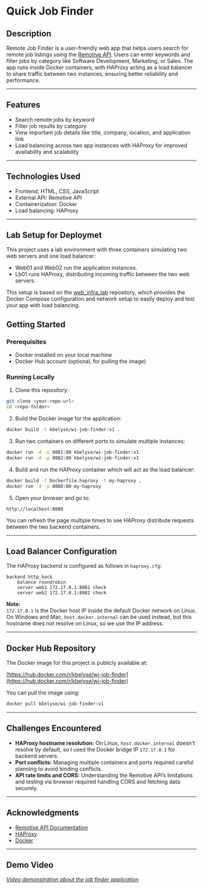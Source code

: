 # Quick Job Finder

## Description

Remote Job Finder is a user-friendly web app that helps users search for remote job listings using the [Remotive API](https://remotive.io/api-documentation). Users can enter keywords and filter jobs by category like Software Development, Marketing, or Sales. The app runs inside Docker containers, with HAProxy acting as a load balancer to share traffic between two instances, ensuring better reliability and performance.

---

## Features

- Search remote jobs by keyword
- Filter job results by category
- View important job details like title, company, location, and application link
- Load balancing across two app instances with HAProxy for improved availability and scalability

---

## Technologies Used

- Frontend: HTML, CSS, JavaScript
- External API: Remotive API
- Containerization: Docker
- Load balancing: HAProxy

---

## Lab Setup for Deploymet

This project uses a lab environment with three containers simulating two web servers and one load balancer:

- Web01 and Web02 run the application instances.
- Lb01 runs HAProxy, distributing incoming traffic between the two web servers.

This setup is based on the [web_infra_lab](https://github.com/waka-man/web_infra_lab) repository, which provides the Docker Compose configuration and network setup to easily deploy and test your app with load balancing.

## Getting Started

### Prerequisites

- Docker installed on your local machine
- Docker Hub account (optional, for pulling the image)

### Running Locally

1. Clone this repository:

```bash
git clone <your-repo-url>
cd <repo-folder>
```

2. Build the Docker image for the application:

```bash
docker build -t kbelyse/wi-job-finder:v1 .
```

3. Run two containers on different ports to simulate multiple instances:

```bash
docker run -d -p 8081:80 kbelyse/wi-job-finder:v1
docker run -d -p 8082:80 kbelyse/wi-job-finder:v1
```

4. Build and run the HAProxy container which will act as the load balancer:

```bash
docker build -f Dockerfile.haproxy -t my-haproxy .
docker run -d -p 8080:80 my-haproxy
```

5. Open your browser and go to:

```
http://localhost:8080
```

You can refresh the page multiple times to see HAProxy distribute requests between the two backend containers.

---

## Load Balancer Configuration

The HAProxy backend is configured as follows in `haproxy.cfg`:

```haproxy
backend http_back
    balance roundrobin
    server web1 172.17.0.1:8081 check
    server web2 172.17.0.1:8082 check
```

**Note:**  
`172.17.0.1` is the Docker host IP inside the default Docker network on Linux.  
On Windows and Mac, `host.docker.internal` can be used instead, but this hostname does not resolve on Linux, so we use the IP address.

---

## Docker Hub Repository

The Docker image for this project is publicly available at:

[https://hub.docker.com/r/kbelyse/wi-job-finder](https://hub.docker.com/r/kbelyse/wi-job-finder)

You can pull the image using:

```bash
docker pull kbelyse/wi-job-finder:v1
```

---

## Challenges Encountered

- **HAProxy hostname resolution:** On Linux, `host.docker.internal` doesn't resolve by default, so I used the Docker bridge IP `172.17.0.1` for backend servers.
- **Port conflicts:** Managing multiple containers and ports required careful planning to avoid binding conflicts.
- **API rate limits and CORS:** Understanding the Remotive API’s limitations and testing via browser required handling CORS and fetching data securely.

---

## Acknowledgments

- [Remotive API Documentation](https://remotive.io/api-documentation)
- [HAProxy](https://www.haproxy.org/)
- [Docker](https://www.docker.com/)

---

## Demo Video

_[Video demonstration about the job finder application](https://youtu.be/ahNcuKIxZes)_
